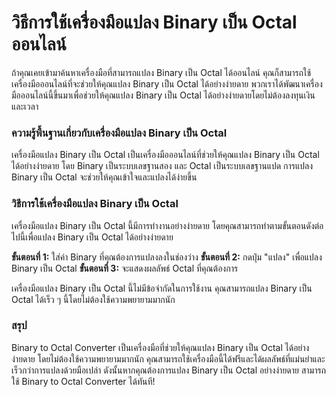 วิธีการใช้เครื่องมือแปลง Binary เป็น Octal ออนไลน์
==================================================

ถ้าคุณเคยเข้ามาค้นหาเครื่องมือที่สามารถแปลง Binary เป็น Octal ได้ออนไลน์ คุณก็สามารถใช้เครื่องมือออนไลน์ที่จะช่วยให้คุณแปลง Binary เป็น Octal ได้อย่างง่ายดาย พวกเราได้พัฒนาเครื่องมือออนไลน์นี้ขึ้นมาเพื่อช่วยให้คุณแปลง Binary เป็น Octal ได้อย่างง่ายดายโดยไม่ต้องลงทุนเงินและเวลา

### ความรู้พื้นฐานเกี่ยวกับเครื่องมือแปลง Binary เป็น Octal

เครื่องมือแปลง Binary เป็น Octal เป็นเครื่องมือออนไลน์ที่ช่วยให้คุณแปลง Binary เป็น Octal ได้อย่างง่ายดาย โดย Binary เป็นระบบเลขฐานสอง และ Octal เป็นระบบเลขฐานแปด การแปลง Binary เป็น Octal จะช่วยให้คุณเข้าใจและแปลงได้ง่ายขึ้น

### วิธีการใช้เครื่องมือแปลง Binary เป็น Octal

เครื่องมือแปลง Binary เป็น Octal นี้มีการทำงานอย่างง่ายดาย โดยคุณสามารถทำตามขั้นตอนดังต่อไปนี้เพื่อแปลง Binary เป็น Octal ได้อย่างง่ายดาย

**ขั้นตอนที่ 1:** ใส่ค่า Binary ที่คุณต้องการแปลงลงในช่องว่าง **ขั้นตอนที่ 2:** กดปุ่ม "แปลง" เพื่อแปลง Binary เป็น Octal **ขั้นตอนที่ 3:** จะแสดงผลลัพธ์ Octal ที่คุณต้องการ

เครื่องมือแปลง Binary เป็น Octal นี้ไม่มีข้อจำกัดในการใช้งาน คุณสามารถแปลง Binary เป็น Octal ได้เร็ว ๆ นี้โดยไม่ต้องใช้ความพยายามมากนัก

### สรุป

Binary to Octal Converter เป็นเครื่องมือที่ช่วยให้คุณแปลง Binary เป็น Octal ได้อย่างง่ายดาย โดยไม่ต้องใช้ความพยายามมากนัก คุณสามารถใช้เครื่องมือนี้ได้ฟรีและได้ผลลัพธ์ที่แม่นยำและเร็วกว่าการแปลงด้วยมือเปล่า ดังนั้นหากคุณต้องการแปลง Binary เป็น Octal อย่างง่ายดาย สามารถใช้ Binary to Octal Converter ได้ทันที!